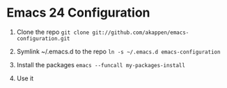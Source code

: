 Emacs 24 Configuration
======================

1.  Clone the repo
    `git clone git://github.com/akappen/emacs-configuration.git`

2.  Symlink ~/.emacs.d to the repo
    `ln -s ~/.emacs.d emacs-configuration`

3.  Install the packages
	`emacs --funcall my-packages-install`

4.  Use it
